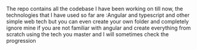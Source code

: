 The repo contains all the codebase I have been working on till now, the technologies that I have used so far are :Angular and typescript and other simple web tech  but you can even create your own folder and completely ignore mine if you are not familiar with angular and create everything from scratch using the tech you master and I will sometimes check the progression 
